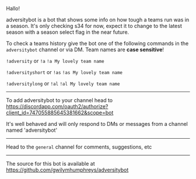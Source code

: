 Hallo!

adversitybot is a bot that shows some info on how tough a teams run was in a season. It's only checking s34 for now, expect it to change to the latest season with a season select flag in the near future.


To check a teams history give the bot one of the following commands in the `adversitybot` channel or via DM. Team names are **case sensitive**!

`!adversity` or `!a` <team name>
```!a My lovely team name```

`!adversityshort` or `!as` <team name>
```!as My lovely team name```

`!adversitylong` or `!al` <team name>
```!al My lovely team name```

--------------------------------------------------------------------------------------------------------------------------------

To add adversitybot to your channel head to  https://discordapp.com/oauth2/authorize?client_id=747055885645381662&scope=bot

It's well behaved and will only respond to DMs or messages from a channel named 'adversitybot'

--------------------------------------------------------------------------------------------------------------------------------

Head to the `general` channel for comments, suggestions, etc

--------------------------------------------------------------------------------------------------------------------------------

The source for this bot is available at https://github.com/gwilymhumphreys/adversitybot